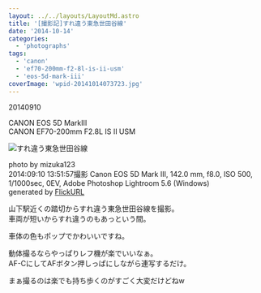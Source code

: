 ```yaml
---
layout: ../../layouts/LayoutMd.astro
title: '[撮影記]すれ違う東急世田谷線'
date: '2014-10-14'
categories:
  - 'photographs'
tags:
  - 'canon'
  - 'ef70-200mm-f2-8l-is-ii-usm'
  - 'eos-5d-mark-iii'
coverImage: 'wpid-20141014073723.jpg'
---
```


20140910

CANON EOS 5D MarkⅢ  
CANON EF70-200mm F2.8L IS II USM

![すれ違う東急世田谷線](/archive/images/15009940268_af96294a57_b.jpg)

photo by mizuka123  
2014:09:10 13:51:57撮影 Canon EOS 5D Mark III, 142.0 mm, f8.0, ISO 500, 1/1000sec, 0EV, Adobe Photoshop Lightroom 5.6 (Windows)  
generated by [FlickURL](https://itunes.apple.com/jp/app/flickurl/id817330241?mt=8)

山下駅近くの踏切からすれ違う東急世田谷線を撮影。  
車両が短いからすれ違うのもあっという間。

車体の色もポップでかわいいですね。

動体撮るならやっぱりレフ機が楽でいいなぁ。  
AF-CにしてAFボタン押しっぱにしながら連写するだけ。

まぁ撮るのは楽でも持ち歩くのがすごく大変だけどねw
